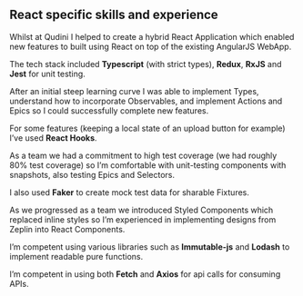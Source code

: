 ## React specific skills and experience 

Whilst at Qudini I helped to create a hybrid React Application which enabled new features to built using React on top of the existing AngularJS WebApp.

The tech stack included **Typescript** (with strict types), **Redux**, **RxJS** and **Jest** for unit testing.

After an initial steep learning curve I was able to implement Types, understand how to incorporate Observables, and implement Actions and Epics so I could successfully complete new features.

For some features (keeping a local state of an upload button for example) I’ve used **React Hooks**.

As a team we had a commitment to high test coverage (we had roughly 80% test coverage) so I’m comfortable with unit-testing components with snapshots, also testing Epics and Selectors.

I also used **Faker** to create mock test data for sharable Fixtures.

As we progressed as a team we introduced Styled Components which replaced inline styles so I’m experienced in implementing designs from Zeplin into React Components.

I’m competent using various libraries such as **Immutable-js** and **Lodash** to implement readable pure functions.

I’m competent in using both **Fetch** and **Axios** for api calls for consuming APIs.
